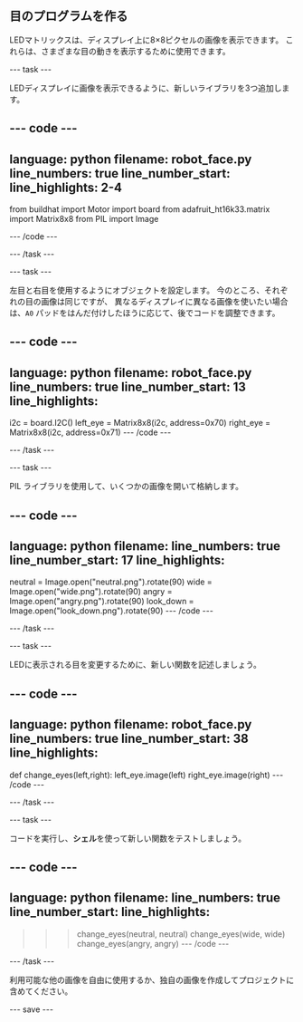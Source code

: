 ## 目のプログラムを作る

LEDマトリックスは、ディスプレイ上に8×8ピクセルの画像を表示できます。 これらは、さまざまな目の動きを表示するために使用できます。

--- task ---

LEDディスプレイに画像を表示できるように、新しいライブラリを3つ追加します。

--- code ---
---
language: python
filename: robot_face.py
line_numbers: true
line_number_start: 
line_highlights: 2-4
---
from buildhat import Motor
import board
from adafruit_ht16k33.matrix import Matrix8x8
from PIL import Image

--- /code ---

--- /task ---

--- task ---

左目と右目を使用するようにオブジェクトを設定します。 今のところ、それぞれの目の画像は同じですが、 異なるディスプレイに異なる画像を使いたい場合は、`A0` パッドをはんだ付けしたほうに応じて、後でコードを調整できます。

--- code ---
---
language: python
filename: robot_face.py
line_numbers: true
line_number_start: 13
line_highlights: 
---

i2c = board.I2C()
left_eye = Matrix8x8(i2c, address=0x70)
right_eye = Matrix8x8(i2c, address=0x71)
--- /code ---

--- /task ---

--- task ---

PIL ライブラリを使用して、いくつかの画像を開いて格納します。

--- code ---
---
language: python
filename: 
line_numbers: true
line_number_start: 17
line_highlights: 
---

neutral = Image.open("neutral.png").rotate(90)
wide = Image.open("wide.png").rotate(90)
angry = Image.open("angry.png").rotate(90)
look_down = Image.open("look_down.png").rotate(90)
--- /code ---

--- /task ---

--- task ---

LEDに表示される目を変更するために、新しい関数を記述しましょう。

--- code ---
---
language: python
filename: robot_face.py
line_numbers: true
line_number_start: 38
line_highlights: 
---
def change_eyes(left,right):
    left_eye.image(left)
    right_eye.image(right)
--- /code ---

--- /task ---

--- task ---

コードを実行し、**シェル**を使って新しい関数をテストしましょう。

--- code ---
---
language: python
filename: 
line_numbers: true
line_number_start: 
line_highlights: 
---
>>> change_eyes(neutral, neutral)
>>> change_eyes(wide, wide)
>>> change_eyes(angry, angry)
--- /code ---

--- /task ---

利用可能な他の画像を自由に使用するか、独自の画像を作成してプロジェクトに含めてください。

--- save ---
